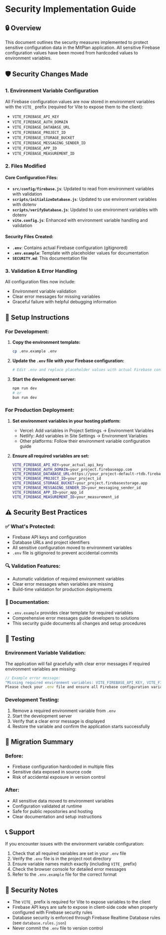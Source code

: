 # Security Implementation Guide

## 🔒 Overview

This document outlines the security measures implemented to protect sensitive configuration data in the MitPlan application. All sensitive Firebase configuration values have been moved from hardcoded values to environment variables.

## 🛡️ Security Changes Made

### 1. Environment Variable Configuration

All Firebase configuration values are now stored in environment variables with the `VITE_` prefix (required for Vite to expose them to the client):

- `VITE_FIREBASE_API_KEY`
- `VITE_FIREBASE_AUTH_DOMAIN`
- `VITE_FIREBASE_DATABASE_URL`
- `VITE_FIREBASE_PROJECT_ID`
- `VITE_FIREBASE_STORAGE_BUCKET`
- `VITE_FIREBASE_MESSAGING_SENDER_ID`
- `VITE_FIREBASE_APP_ID`
- `VITE_FIREBASE_MEASUREMENT_ID`

### 2. Files Modified

#### Core Configuration Files:
- **`src/config/firebase.js`**: Updated to read from environment variables with validation
- **`scripts/initializeDatabase.js`**: Updated to use environment variables with dotenv
- **`scripts/verifyDatabase.js`**: Updated to use environment variables with dotenv
- **`vite.config.js`**: Enhanced with environment variable handling and validation

#### Security Files Created:
- **`.env`**: Contains actual Firebase configuration (gitignored)
- **`.env.example`**: Template with placeholder values for documentation
- **`SECURITY.md`**: This documentation file

### 3. Validation & Error Handling

All configuration files now include:
- Environment variable validation
- Clear error messages for missing variables
- Graceful failure with helpful debugging information

## 🚀 Setup Instructions

### For Development:

1. **Copy the environment template:**
   ```bash
   cp .env.example .env
   ```

2. **Update the `.env` file with your Firebase configuration:**
   ```bash
   # Edit .env and replace placeholder values with actual Firebase config
   ```

3. **Start the development server:**
   ```bash
   npm run dev
   # or
   bun run dev
   ```

### For Production Deployment:

1. **Set environment variables in your hosting platform:**
   - Vercel: Add variables in Project Settings → Environment Variables
   - Netlify: Add variables in Site Settings → Environment Variables
   - Other platforms: Follow their environment variable configuration guide

2. **Ensure all required variables are set:**
   ```bash
   VITE_FIREBASE_API_KEY=your_actual_api_key
   VITE_FIREBASE_AUTH_DOMAIN=your_project.firebaseapp.com
   VITE_FIREBASE_DATABASE_URL=https://your_project-default-rtdb.firebaseio.com
   VITE_FIREBASE_PROJECT_ID=your_project_id
   VITE_FIREBASE_STORAGE_BUCKET=your_project.firebasestorage.app
   VITE_FIREBASE_MESSAGING_SENDER_ID=your_messaging_sender_id
   VITE_FIREBASE_APP_ID=your_app_id
   VITE_FIREBASE_MEASUREMENT_ID=your_measurement_id
   ```

## ⚠️ Security Best Practices

### ✅ What's Protected:
- Firebase API keys and configuration
- Database URLs and project identifiers
- All sensitive configuration moved to environment variables
- `.env` file is gitignored to prevent accidental commits

### 🔍 Validation Features:
- Automatic validation of required environment variables
- Clear error messages when variables are missing
- Build-time validation for production deployments

### 📝 Documentation:
- `.env.example` provides clear template for required variables
- Comprehensive error messages guide developers to solutions
- This security guide documents all changes and setup procedures

## 🧪 Testing

### Environment Variable Validation:
The application will fail gracefully with clear error messages if required environment variables are missing:

```javascript
// Example error message:
"Missing required environment variables: VITE_FIREBASE_API_KEY, VITE_FIREBASE_PROJECT_ID. 
Please check your .env file and ensure all Firebase configuration variables are set."
```

### Development Testing:
1. Remove a required environment variable from `.env`
2. Start the development server
3. Verify that a clear error message is displayed
4. Restore the variable and confirm the application starts successfully

## 🔄 Migration Summary

### Before:
- Firebase configuration hardcoded in multiple files
- Sensitive data exposed in source code
- Risk of accidental exposure in version control

### After:
- All sensitive data moved to environment variables
- Configuration validated at runtime
- Safe for public repositories and hosting
- Clear documentation and setup instructions

## 📞 Support

If you encounter issues with the environment variable configuration:

1. Check that all required variables are set in your `.env` file
2. Verify the `.env` file is in the project root directory
3. Ensure variable names match exactly (including `VITE_` prefix)
4. Check the browser console for detailed error messages
5. Refer to the `.env.example` file for the correct format

## 🔐 Security Notes

- The `VITE_` prefix is required for Vite to expose variables to the client
- Firebase API keys are safe to expose in client-side code when properly configured with Firebase security rules
- Database security is enforced through Firebase Realtime Database rules (see `database.rules.json`)
- Never commit the `.env` file to version control
